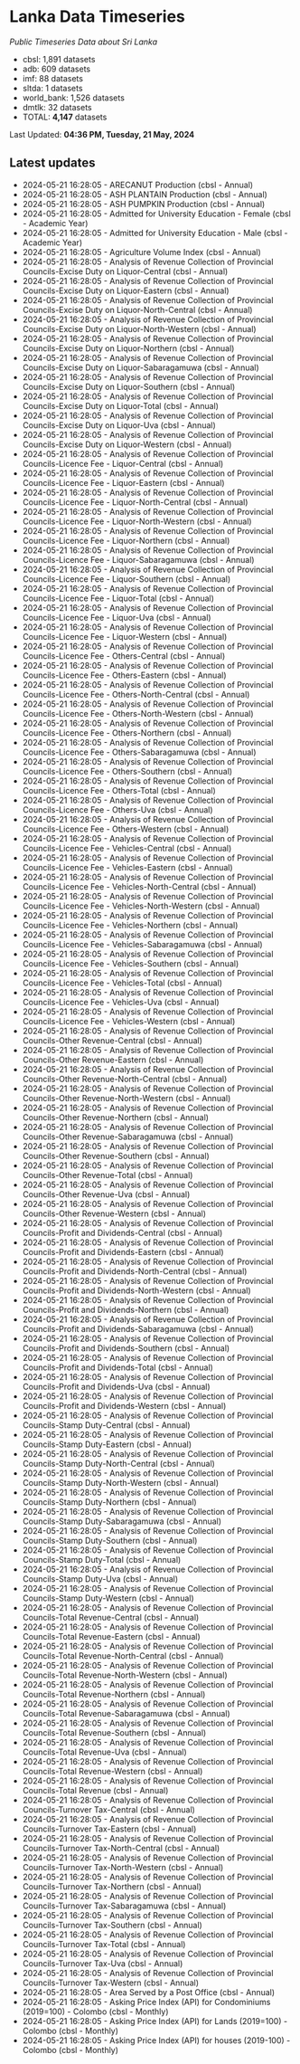 # Lanka Data Timeseries
*Public Timeseries Data about Sri Lanka*

* cbsl: 1,891 datasets
* adb: 609 datasets
* imf: 88 datasets
* sltda: 1 datasets
* world_bank: 1,526 datasets
* dmtlk: 32 datasets
* TOTAL: **4,147** datasets

Last Updated: **04:36 PM, Tuesday, 21 May, 2024**

## Latest updates

* 2024-05-21 16:28:05 - ARECANUT Production (cbsl - Annual)
* 2024-05-21 16:28:05 - ASH PLANTAIN Production (cbsl - Annual)
* 2024-05-21 16:28:05 - ASH PUMPKIN Production (cbsl - Annual)
* 2024-05-21 16:28:05 - Admitted for University Education - Female (cbsl - Academic Year)
* 2024-05-21 16:28:05 - Admitted for University Education - Male (cbsl - Academic Year)
* 2024-05-21 16:28:05 - Agriculture Volume Index (cbsl - Annual)
* 2024-05-21 16:28:05 - Analysis of Revenue Collection of Provincial Councils-Excise Duty on Liquor-Central (cbsl - Annual)
* 2024-05-21 16:28:05 - Analysis of Revenue Collection of Provincial Councils-Excise Duty on Liquor-Eastern (cbsl - Annual)
* 2024-05-21 16:28:05 - Analysis of Revenue Collection of Provincial Councils-Excise Duty on Liquor-North-Central (cbsl - Annual)
* 2024-05-21 16:28:05 - Analysis of Revenue Collection of Provincial Councils-Excise Duty on Liquor-North-Western (cbsl - Annual)
* 2024-05-21 16:28:05 - Analysis of Revenue Collection of Provincial Councils-Excise Duty on Liquor-Northern (cbsl - Annual)
* 2024-05-21 16:28:05 - Analysis of Revenue Collection of Provincial Councils-Excise Duty on Liquor-Sabaragamuwa (cbsl - Annual)
* 2024-05-21 16:28:05 - Analysis of Revenue Collection of Provincial Councils-Excise Duty on Liquor-Southern (cbsl - Annual)
* 2024-05-21 16:28:05 - Analysis of Revenue Collection of Provincial Councils-Excise Duty on Liquor-Total (cbsl - Annual)
* 2024-05-21 16:28:05 - Analysis of Revenue Collection of Provincial Councils-Excise Duty on Liquor-Uva (cbsl - Annual)
* 2024-05-21 16:28:05 - Analysis of Revenue Collection of Provincial Councils-Excise Duty on Liquor-Western (cbsl - Annual)
* 2024-05-21 16:28:05 - Analysis of Revenue Collection of Provincial Councils-Licence Fee - Liquor-Central (cbsl - Annual)
* 2024-05-21 16:28:05 - Analysis of Revenue Collection of Provincial Councils-Licence Fee - Liquor-Eastern (cbsl - Annual)
* 2024-05-21 16:28:05 - Analysis of Revenue Collection of Provincial Councils-Licence Fee - Liquor-North-Central (cbsl - Annual)
* 2024-05-21 16:28:05 - Analysis of Revenue Collection of Provincial Councils-Licence Fee - Liquor-North-Western (cbsl - Annual)
* 2024-05-21 16:28:05 - Analysis of Revenue Collection of Provincial Councils-Licence Fee - Liquor-Northern (cbsl - Annual)
* 2024-05-21 16:28:05 - Analysis of Revenue Collection of Provincial Councils-Licence Fee - Liquor-Sabaragamuwa (cbsl - Annual)
* 2024-05-21 16:28:05 - Analysis of Revenue Collection of Provincial Councils-Licence Fee - Liquor-Southern (cbsl - Annual)
* 2024-05-21 16:28:05 - Analysis of Revenue Collection of Provincial Councils-Licence Fee - Liquor-Total (cbsl - Annual)
* 2024-05-21 16:28:05 - Analysis of Revenue Collection of Provincial Councils-Licence Fee - Liquor-Uva (cbsl - Annual)
* 2024-05-21 16:28:05 - Analysis of Revenue Collection of Provincial Councils-Licence Fee - Liquor-Western (cbsl - Annual)
* 2024-05-21 16:28:05 - Analysis of Revenue Collection of Provincial Councils-Licence Fee - Others-Central (cbsl - Annual)
* 2024-05-21 16:28:05 - Analysis of Revenue Collection of Provincial Councils-Licence Fee - Others-Eastern (cbsl - Annual)
* 2024-05-21 16:28:05 - Analysis of Revenue Collection of Provincial Councils-Licence Fee - Others-North-Central (cbsl - Annual)
* 2024-05-21 16:28:05 - Analysis of Revenue Collection of Provincial Councils-Licence Fee - Others-North-Western (cbsl - Annual)
* 2024-05-21 16:28:05 - Analysis of Revenue Collection of Provincial Councils-Licence Fee - Others-Northern (cbsl - Annual)
* 2024-05-21 16:28:05 - Analysis of Revenue Collection of Provincial Councils-Licence Fee - Others-Sabaragamuwa (cbsl - Annual)
* 2024-05-21 16:28:05 - Analysis of Revenue Collection of Provincial Councils-Licence Fee - Others-Southern (cbsl - Annual)
* 2024-05-21 16:28:05 - Analysis of Revenue Collection of Provincial Councils-Licence Fee - Others-Total (cbsl - Annual)
* 2024-05-21 16:28:05 - Analysis of Revenue Collection of Provincial Councils-Licence Fee - Others-Uva (cbsl - Annual)
* 2024-05-21 16:28:05 - Analysis of Revenue Collection of Provincial Councils-Licence Fee - Others-Western (cbsl - Annual)
* 2024-05-21 16:28:05 - Analysis of Revenue Collection of Provincial Councils-Licence Fee - Vehicles-Central (cbsl - Annual)
* 2024-05-21 16:28:05 - Analysis of Revenue Collection of Provincial Councils-Licence Fee - Vehicles-Eastern (cbsl - Annual)
* 2024-05-21 16:28:05 - Analysis of Revenue Collection of Provincial Councils-Licence Fee - Vehicles-North-Central (cbsl - Annual)
* 2024-05-21 16:28:05 - Analysis of Revenue Collection of Provincial Councils-Licence Fee - Vehicles-North-Western (cbsl - Annual)
* 2024-05-21 16:28:05 - Analysis of Revenue Collection of Provincial Councils-Licence Fee - Vehicles-Northern (cbsl - Annual)
* 2024-05-21 16:28:05 - Analysis of Revenue Collection of Provincial Councils-Licence Fee - Vehicles-Sabaragamuwa (cbsl - Annual)
* 2024-05-21 16:28:05 - Analysis of Revenue Collection of Provincial Councils-Licence Fee - Vehicles-Southern (cbsl - Annual)
* 2024-05-21 16:28:05 - Analysis of Revenue Collection of Provincial Councils-Licence Fee - Vehicles-Total (cbsl - Annual)
* 2024-05-21 16:28:05 - Analysis of Revenue Collection of Provincial Councils-Licence Fee - Vehicles-Uva (cbsl - Annual)
* 2024-05-21 16:28:05 - Analysis of Revenue Collection of Provincial Councils-Licence Fee - Vehicles-Western (cbsl - Annual)
* 2024-05-21 16:28:05 - Analysis of Revenue Collection of Provincial Councils-Other Revenue-Central (cbsl - Annual)
* 2024-05-21 16:28:05 - Analysis of Revenue Collection of Provincial Councils-Other Revenue-Eastern (cbsl - Annual)
* 2024-05-21 16:28:05 - Analysis of Revenue Collection of Provincial Councils-Other Revenue-North-Central (cbsl - Annual)
* 2024-05-21 16:28:05 - Analysis of Revenue Collection of Provincial Councils-Other Revenue-North-Western (cbsl - Annual)
* 2024-05-21 16:28:05 - Analysis of Revenue Collection of Provincial Councils-Other Revenue-Northern (cbsl - Annual)
* 2024-05-21 16:28:05 - Analysis of Revenue Collection of Provincial Councils-Other Revenue-Sabaragamuwa (cbsl - Annual)
* 2024-05-21 16:28:05 - Analysis of Revenue Collection of Provincial Councils-Other Revenue-Southern (cbsl - Annual)
* 2024-05-21 16:28:05 - Analysis of Revenue Collection of Provincial Councils-Other Revenue-Total (cbsl - Annual)
* 2024-05-21 16:28:05 - Analysis of Revenue Collection of Provincial Councils-Other Revenue-Uva (cbsl - Annual)
* 2024-05-21 16:28:05 - Analysis of Revenue Collection of Provincial Councils-Other Revenue-Western (cbsl - Annual)
* 2024-05-21 16:28:05 - Analysis of Revenue Collection of Provincial Councils-Profit and Dividends-Central (cbsl - Annual)
* 2024-05-21 16:28:05 - Analysis of Revenue Collection of Provincial Councils-Profit and Dividends-Eastern (cbsl - Annual)
* 2024-05-21 16:28:05 - Analysis of Revenue Collection of Provincial Councils-Profit and Dividends-North-Central (cbsl - Annual)
* 2024-05-21 16:28:05 - Analysis of Revenue Collection of Provincial Councils-Profit and Dividends-North-Western (cbsl - Annual)
* 2024-05-21 16:28:05 - Analysis of Revenue Collection of Provincial Councils-Profit and Dividends-Northern (cbsl - Annual)
* 2024-05-21 16:28:05 - Analysis of Revenue Collection of Provincial Councils-Profit and Dividends-Sabaragamuwa (cbsl - Annual)
* 2024-05-21 16:28:05 - Analysis of Revenue Collection of Provincial Councils-Profit and Dividends-Southern (cbsl - Annual)
* 2024-05-21 16:28:05 - Analysis of Revenue Collection of Provincial Councils-Profit and Dividends-Total (cbsl - Annual)
* 2024-05-21 16:28:05 - Analysis of Revenue Collection of Provincial Councils-Profit and Dividends-Uva (cbsl - Annual)
* 2024-05-21 16:28:05 - Analysis of Revenue Collection of Provincial Councils-Profit and Dividends-Western (cbsl - Annual)
* 2024-05-21 16:28:05 - Analysis of Revenue Collection of Provincial Councils-Stamp Duty-Central (cbsl - Annual)
* 2024-05-21 16:28:05 - Analysis of Revenue Collection of Provincial Councils-Stamp Duty-Eastern (cbsl - Annual)
* 2024-05-21 16:28:05 - Analysis of Revenue Collection of Provincial Councils-Stamp Duty-North-Central (cbsl - Annual)
* 2024-05-21 16:28:05 - Analysis of Revenue Collection of Provincial Councils-Stamp Duty-North-Western (cbsl - Annual)
* 2024-05-21 16:28:05 - Analysis of Revenue Collection of Provincial Councils-Stamp Duty-Northern (cbsl - Annual)
* 2024-05-21 16:28:05 - Analysis of Revenue Collection of Provincial Councils-Stamp Duty-Sabaragamuwa (cbsl - Annual)
* 2024-05-21 16:28:05 - Analysis of Revenue Collection of Provincial Councils-Stamp Duty-Southern (cbsl - Annual)
* 2024-05-21 16:28:05 - Analysis of Revenue Collection of Provincial Councils-Stamp Duty-Total (cbsl - Annual)
* 2024-05-21 16:28:05 - Analysis of Revenue Collection of Provincial Councils-Stamp Duty-Uva (cbsl - Annual)
* 2024-05-21 16:28:05 - Analysis of Revenue Collection of Provincial Councils-Stamp Duty-Western (cbsl - Annual)
* 2024-05-21 16:28:05 - Analysis of Revenue Collection of Provincial Councils-Total Revenue-Central (cbsl - Annual)
* 2024-05-21 16:28:05 - Analysis of Revenue Collection of Provincial Councils-Total Revenue-Eastern (cbsl - Annual)
* 2024-05-21 16:28:05 - Analysis of Revenue Collection of Provincial Councils-Total Revenue-North-Central (cbsl - Annual)
* 2024-05-21 16:28:05 - Analysis of Revenue Collection of Provincial Councils-Total Revenue-North-Western (cbsl - Annual)
* 2024-05-21 16:28:05 - Analysis of Revenue Collection of Provincial Councils-Total Revenue-Northern (cbsl - Annual)
* 2024-05-21 16:28:05 - Analysis of Revenue Collection of Provincial Councils-Total Revenue-Sabaragamuwa (cbsl - Annual)
* 2024-05-21 16:28:05 - Analysis of Revenue Collection of Provincial Councils-Total Revenue-Southern (cbsl - Annual)
* 2024-05-21 16:28:05 - Analysis of Revenue Collection of Provincial Councils-Total Revenue-Uva (cbsl - Annual)
* 2024-05-21 16:28:05 - Analysis of Revenue Collection of Provincial Councils-Total Revenue-Western (cbsl - Annual)
* 2024-05-21 16:28:05 - Analysis of Revenue Collection of Provincial Councils-Total Revenue (cbsl - Annual)
* 2024-05-21 16:28:05 - Analysis of Revenue Collection of Provincial Councils-Turnover Tax-Central (cbsl - Annual)
* 2024-05-21 16:28:05 - Analysis of Revenue Collection of Provincial Councils-Turnover Tax-Eastern (cbsl - Annual)
* 2024-05-21 16:28:05 - Analysis of Revenue Collection of Provincial Councils-Turnover Tax-North-Central (cbsl - Annual)
* 2024-05-21 16:28:05 - Analysis of Revenue Collection of Provincial Councils-Turnover Tax-North-Western (cbsl - Annual)
* 2024-05-21 16:28:05 - Analysis of Revenue Collection of Provincial Councils-Turnover Tax-Northern (cbsl - Annual)
* 2024-05-21 16:28:05 - Analysis of Revenue Collection of Provincial Councils-Turnover Tax-Sabaragamuwa (cbsl - Annual)
* 2024-05-21 16:28:05 - Analysis of Revenue Collection of Provincial Councils-Turnover Tax-Southern (cbsl - Annual)
* 2024-05-21 16:28:05 - Analysis of Revenue Collection of Provincial Councils-Turnover Tax-Total (cbsl - Annual)
* 2024-05-21 16:28:05 - Analysis of Revenue Collection of Provincial Councils-Turnover Tax-Uva (cbsl - Annual)
* 2024-05-21 16:28:05 - Analysis of Revenue Collection of Provincial Councils-Turnover Tax-Western (cbsl - Annual)
* 2024-05-21 16:28:05 - Area Served by a Post Office (cbsl - Annual)
* 2024-05-21 16:28:05 - Asking Price Index (API) for Condominiums (2019=100) - Colombo (cbsl - Monthly)
* 2024-05-21 16:28:05 - Asking Price Index (API) for Lands (2019=100) - Colombo (cbsl - Monthly)
* 2024-05-21 16:28:05 - Asking Price Index (API) for houses (2019-100) - Colombo (cbsl - Monthly)